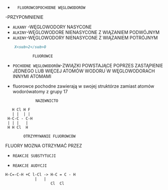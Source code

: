 -		FLUOROWCOPOCHODNE WĘGLOWODORÓW
-PRZYPOMNIENIE
- `ALKANY`  -WĘGLOWODORY NASYCONE
- `ALKINY`-WĘGLOWODORE NIENASYCONE Z WIĄZANIEM PODWÓJNYM
- `ALKENY`-WĘGLOWODORY NIENASYCONE Z WIĄZANIEM POTRÓJNYM
```markdown
	X<sub>2</sub>O
```
				FLUOROWCE
- `POCHODNE WĘGLOWODORÓW`-ZWIĄZKI POWSTAJĄCE POPRZES ZASTĄPIENIE JEDNEGO LUB WIĘCEJ ATOMÓW WODORU W WĘGLOWODORACH INNYMI ATOMAMI
- fluorowce pochodne zawierają w swojej struktórze zamiast atomów wodorówatomy z grupy 17
  				
  				NAZEWNICTO
```
   H Cl H F
   | |  | |
 H-C-C - C-H
 | | |   |
 H H Cl  H
```
			OTRZYMYWANIE FLUOROWCÓW
   FLUORY MOZNA OTRZYMAĆ PRZEZ 
   - `REAKCJE SUBSTYTUCJI`
     
   - `REAKCJE AUDYCJI`
```
H-C=-C-H +C l-Cl -> H-C = C - H
 		     |   |   
                    Cl  Cl 	
``` 
